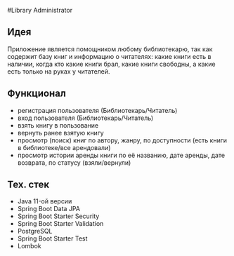 #Library Administrator

## Идея
Приложение является помощником любому библиотекарю, так как содержит базу книг и информацию о читателях: какие книги есть в наличии, когда кто какие книги брал, какие книги свободны, а какие есть только на руках у читателей.

## Функционал
- регистрация пользователя (Библиотекарь/Читатель)
- вход пользователя (Библиотекарь/Читатель)
- взять книгу в пользование
- вернуть ранее взятую книгу
- просмотр (поиск) книг по автору, жанру, по доступности (есть книги в библиотеке/все арендовали)
- просмотр истории аренды книги по её названию, дате аренды, дате возврата, по статусу (взяли/вернули)

## Тех. стек
- Java 11-ой версии
- Spring Boot Data JPA
- Spring Boot Starter Security
- Spring Boot Starter Validation
- PostgreSQL
- Spring Boot Starter Test
- Lombok
